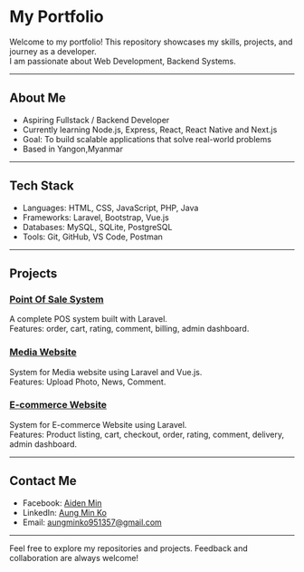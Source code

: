 #  My Portfolio

Welcome to my portfolio! This repository showcases my skills, projects, and journey as a developer.  
I am passionate about Web Development, Backend Systems.

---

##  About Me
-  Aspiring Fullstack / Backend Developer  
-  Currently learning Node.js, Express, React, React Native and Next.js 
-  Goal: To build scalable applications that solve real-world problems  
-  Based in Yangon,Myanmar  

---

##  Tech Stack
- Languages: HTML, CSS, JavaScript, PHP, Java  
- Frameworks: Laravel, Bootstrap, Vue.js  
- Databases: MySQL, SQLite, PostgreSQL
- Tools: Git, GitHub, VS Code, Postman

---

##  Projects
###  [Point Of Sale System](#)
A complete POS system built with Laravel.  
Features: order, cart, rating, comment, billing, admin dashboard.

###  [Media Website](#)
System for Media website using Laravel and Vue.js.  
Features: Upload Photo, News, Comment.

###  [E-commerce Website](#)
System for E-commerce Website using Laravel.  
Features: Product listing, cart, checkout, order, rating, comment, delivery, admin dashboard.

---

##  Contact Me
- Facebook: [Aiden Min](https://www.facebook.com/profile.php?id=61571911991566&mibextid=wwXIfr&mibextid=wwXIfr)  
- LinkedIn: [Aung Min Ko](https://www.linkedin.com/in/aung-min-ko-20b317346)  
- Email: aungminko951357@gmail.com

---

 Feel free to explore my repositories and projects. Feedback and collaboration are always welcome!
